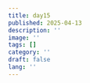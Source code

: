 ```yaml
---
title: day15
published: 2025-04-13
description: ''
image: ''
tags: []
category: ''
draft: false 
lang: ''
---
```


